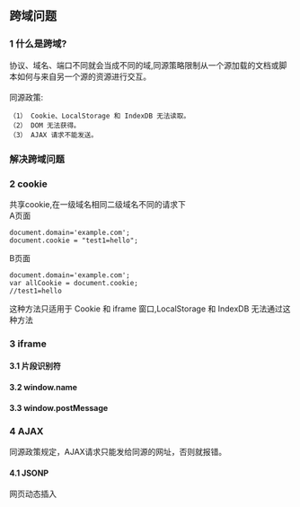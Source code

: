 
## 跨域问题

### 1 什么是跨域?

协议、域名、端口不同就会当成不同的域,同源策略限制从一个源加载的文档或脚本如何与来自另一个源的资源进行交互。<br/><br/>
同源政策:
```
（1） Cookie、LocalStorage 和 IndexDB 无法读取。
（2） DOM 无法获得。
（3） AJAX 请求不能发送。
```

### 解决跨域问题
### 2 cookie
共享cookie,在一级域名相同二级域名不同的请求下 <br/>
A页面
```
document.domain='example.com';
document.cookie = "test1=hello";
```
B页面
```
document.domain='example.com';
var allCookie = document.cookie;
//test1=hello
```
这种方法只适用于 Cookie 和 iframe 窗口,LocalStorage 和 IndexDB 无法通过这种方法

### 3 iframe
#### 3.1 片段识别符
#### 3.2 window.name
#### 3.3 window.postMessage

### 4 AJAX
同源政策规定，AJAX请求只能发给同源的网址，否则就报错。

#### 4.1 JSONP
网页动态插入<script>元素，由它向跨源网址发出请求

#### 4.2 WebSocket

#### 4.3 CORS 跨源资源分享（Cross-Origin Resource Sharing)


<br/><br/><br/><br/>
相关资料参考:<br/>
http://www.ruanyifeng.com/blog/2016/04/same-origin-policy.html
